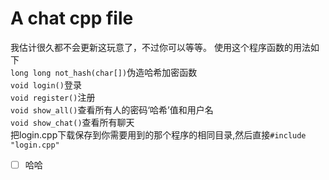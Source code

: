 # A chat cpp file
我估计很久都不会更新这玩意了，不过你可以等等。
使用这个程序函数的用法如下  
`long long not_hash(char[])`伪造哈希加密函数  
`void login()`登录  
`void register()`注册  
`void show_all()`查看所有人的密码‘哈希’值和用户名  
`void show_chat()`查看所有聊天  
把login.cpp下载保存到你需要用到的那个程序的相同目录,然后直接`#include "login.cpp"`    
- [ ] 哈哈

